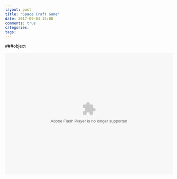 ```yaml
---
layout: post
title: "Space Craft Game"
date: 2017-09-04 15:08
comments: true
categories: 
tags: 
---
```

###object
<object 
codebase="http://download.macromedia.com/pub/shockwave/
cabs/flash/swflash.cab#version=6,0,40,0" 
width="550" height="400" 
 id="mymoviename"> 
<param name="movie"  value="https://raw.github.com/lukezhg/Freyja/master/space-craft.swf" /> 
<param name="quality" value="high" /> 
<param name="bgcolor" value="#ffffff" /> 

<embed src="https://raw.github.com/lukezhg/Freyja/master/space-craft.swf" quality="high" bgcolor="#ffffff"
width="550" height="400" 
name="mymoviename" align="" type="application/x-shockwave-flash" 
pluginspage="http://www.macromedia.com/go/getflashplayer"> 
</embed> 
</object>
